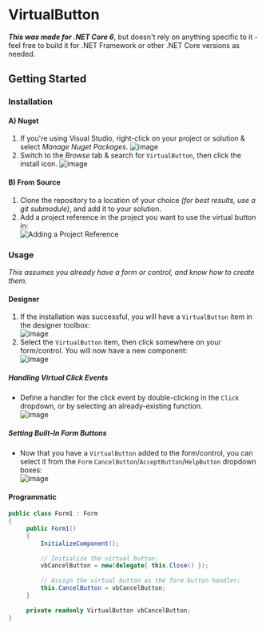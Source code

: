 # VirtualButton

***This was made for .NET Core 6***, but doesn't rely on anything specific to it - feel free to build it for .NET Framework or other .NET Core versions as needed.

## Getting Started

### Installation
#### A) Nuget

 1. If you're using Visual Studio, right-click on your project or solution & select _Manage Nuget Packages_.
    ![image](https://user-images.githubusercontent.com/1927798/164995108-0be2b831-5be5-4e48-8184-46fb5149c54a.png)
 2. Switch to the _Browse_ tab & search for `VirtualButton`, then click the install icon.
    ![image](https://user-images.githubusercontent.com/1927798/164995054-d7657482-1371-4a1c-9850-9d8a0d032ca5.png)  

#### B) From Source

 1. Clone the repository to a location of your choice *(for best results, use a git submodule)*, and add it to your solution.
 2. Add a project reference in the project you want to use the virtual button in:  
    ![Adding a Project Reference](https://user-images.githubusercontent.com/1927798/164982597-daf4e9ec-0268-4a22-b85a-af4fb755610f.png)

### Usage
*This assumes you already have a form or control, and know how to create them.*

#### Designer

 1. If the installation was successful, you will have a `VirtualButton` item in the designer toolbox:  
    ![image](https://user-images.githubusercontent.com/1927798/164983021-a89296ca-31ad-4080-af3b-d7c9aaad1637.png)
 2. Select the `VirtualButton` item, then click somewhere on your form/control. You will now have a new component:  
    ![image](https://user-images.githubusercontent.com/1927798/164983139-7f07d7e1-34d0-4c92-abd3-dbb3d51f2500.png)
    
##### Handling Virtual Click Events
- Define a handler for the click event by double-clicking in the `Click` dropdown, or by selecting an already-existing function.  
![image](https://user-images.githubusercontent.com/1927798/164983215-3385cb07-3abf-4693-8191-6cb9ca03b832.png)

##### Setting Built-In Form Buttons
- Now that you have a `VirtualButton` added to the form/control, you can select it from the `Form` `CancelButton`/`AcceptButton`/`HelpButton` dropdown boxes:  
![image](https://user-images.githubusercontent.com/1927798/164983539-d566ced2-9b96-4796-9cc9-63cba59b2202.png)


#### Programmatic
```cs
public class Form1 : Form
{
     public Form1()
     {
         InitializeComponent();
         
         // Initialize the virtual button:
         vbCancelButton = new(delegate{ this.Close() });
         
         // Assign the virtual button as the form button handler:
         this.CancelButton = vbCancelButton;
     }
     
     private readonly VirtualButton vbCancelButton;
}
```
